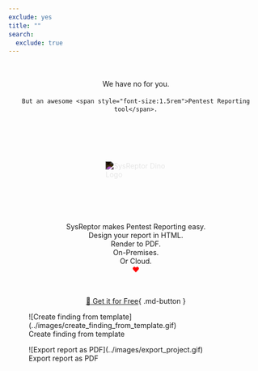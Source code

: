 ```yaml
---
exclude: yes
title: ""
search:
  exclude: true
---
```


<h1></h1>
<div style="text-align: center;">
    We have no <span id="filename" style="font-size:1.5rem"></span> for you.<br>

    But an awesome <span style="font-size:1.5rem">Pentest Reporting tool</span>.
</div>
<br><br>
<img 
    style="display: block; 
           margin-top: 3rem;
           margin-left: auto;
           margin-right: auto;
           filter: invert(1);"
    src="/images/logo.svg"
    viewBox="0 0 120 120"
    height="120"
    width="120"
    alt="SysReptor Dino Logo">
</img>

<div style="text-align: center;">
    SysReptor makes Pentest Reporting easy.<br>
    Design your report in HTML.<br>
    Render to PDF.<br>
    On-Premises.<br>
    Or Cloud.<br>
    <span style="color:red">❤</span>
</div>

<br><div style="text-align:center">[:rocket: Get it for Free](../features-and-pricing.md){ .md-button }</div>

<figure markdown>
  ![Create finding from template](../images/create_finding_from_template.gif)
  <figcaption>Create finding from template</figcaption>
</figure>

<figure markdown>
  ![Export report as PDF](../images/export_project.gif)
  <figcaption>Export report as PDF</figcaption>
</figure>

<script>
    const allowed_names = [
        '.bashrc',
        '.bash_profile',
        '.env',
        '.ssh/',
        'access_token.json',
        'admin-login.php',
        'after.sh',
        'awstats',
        'backup.db',
        'backup.sql',
        'catalina.out',
        'cloud-config.yaml',
        'cloud-config.yml',
        'configure.sh',
        'cookies.php',
        'cv.pdf',
        'database.sql.zip',
        'db.py',
        'deploy.sh',
        'httpclient/',
        'human_resources/',
        'id_rsa',
        'keystore.jks',
        'login/',
        'passwords.html',
        'phonepe',
        'printenv.pl',
        'private_key.pem',
        'pwd.db',
        'pyvenv.cfg',
        'release.sh',
        'repository/',
        'resume.pdf',
        'secret.sql',
        'setup.sh',
        'setup_db.sh',
        'transaction/',
        'venv/',
        'wp-admin',
        'wp-admin.zip',
        'wp-content/'
    ];
    let fragment = window.location.hash.slice(1);
    if (allowed_names.indexOf(fragment) === -1) {
        fragment = 'sensitive file';
    }

    document.getElementById("filename").innerHTML = fragment;
</script>